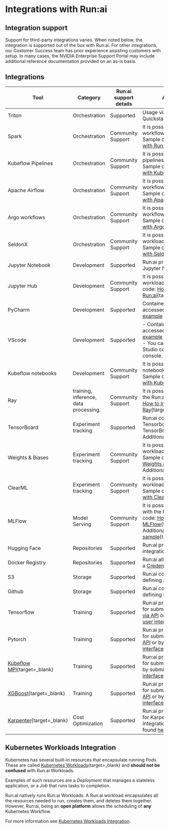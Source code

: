 
# Integrations with Run:ai

## Integration support

Support for third-party integrations varies. When noted below, the integration is supported out of the box with Run:ai. For other integrations, our Customer Success team has prior experience assisting customers with setup. In many cases, the NVIDIA Enterprise Support Portal may include additional reference documentation provided on an as-is basis.

## Integrations

| Tool               | Category        | Run:ai support details            | Additional Information|
| ------------------ | ----------------| --------------------------------------------------------------------------------------------------------------------------------------------------------- | -------------------------------------------------------------------------------------------------------------------------------------------------------------------------------------------------------------------------------- |
| Triton             | Orchestration   | Supported   | Usage via docker base image. Quickstart inference [example](../../Researcher/Walkthroughs/quickstart-inference.md)  |
| Spark              | Orchestration   | Community Support |  <div style="width: 300px;"> It is possible to schedule Spark workflows with the Run:ai Scheduler. Sample code: [How to Run Spark job with Run:ai](https://enterprise-support.nvidia.com/s/article/How-to-Run-Spark-jobs-with-Run-AI){target=_blank}.    |
| Kubeflow Pipelines | Orchestration   | Community Support | It is possible to schedule kubeflow pipelines with the Run:ai Scheduler. Sample code: [How to integrate Run:ai with Kubeflow](https://enterprise-support.nvidia.com/s/article/How-to-integrate-Run-ai-with-Kubeflow){target=_blank}           |
| Apache Airflow     | Orchestration   | Community Support |It is possible to schedule Airflow workflows with the Run:ai Scheduler. Sample code: [How to integrate Run:ai with Apache Airflow](https://enterprise-support.nvidia.com/s/article/How-to-integrate-Run-ai-with-Apache-Airflow){target=_blank} |
| Argo workflows     | Orchestration   | Community Support | It is possible to schedule Argo workflows with the Run:ai Scheduler. Sample code: [How to integrate Run:ai with Argo Workflows](https://enterprise-support.nvidia.com/s/article/How-to-integrate-Run-ai-with-Argo-Workflows){target=_blank}  |
| SeldonX            | Orchestration   | Community Support |It is possible to schedule Seldon Core workloads with the Run:ai Scheduler. Sample code: [How to integrate Run:ai with Seldon Core](https://enterprise-support.nvidia.com/s/article/How-to-integrate-Run-ai-with-Seldon-Core){target=_blank}    |
| Jupyter Notebook   | Development     | Supported   | Run:ai provides integrated support with Jupyter Notebooks. Quickstart [example](../../Researcher/workloads/workspaces/quickstart-jupyter.md)  |
| Jupyter Hub        | Development     | Community Support | It is possible to submit Run:ai workloads via JupyterHub. Sample code: [How to connect JupyterHub with Run:ai](https://enterprise-support.nvidia.com/s/article/How-to-connect-JupyterHub-with-Run-ai){target=_blank}       |
| PyCharm            | Development     | Supported   | Containers created by Run:ai can be accessed via PyCharm. PyCharm [example](../../Researcher/tools/dev-pycharm.md)   |
| VScode             | Development     | Supported |  - Containers created by Run:ai can be accessed via Visual Studio Code. [example](../../Researcher/tools/dev-vscode.md) <br>- You can automatically launch Visual Studio code web from the Run:ai console. [example](../../Researcher/Walkthroughs/quickstart-vscode.md). |
| Kubeflow notebooks | Development     | Community Support | It is possible to schedule kubeflow notebooks with the Run:ai Scheduler. Sample code: [How to integrate Run:ai with Kubeflow](https://enterprise-support.nvidia.com/s/article/How-to-integrate-Run-ai-with-Kubeflow){target=_blank}      |
| Ray                | training, inference, data processing. | Community Support |It is possible to schedule Ray jobs with the Run:ai Scheduler. Sample code: [How to Integrate Run:ai with Ray](https://enterprise-support.nvidia.com/s/article/How-to-Integrate-Run-ai-with-Ray){target=_blank}   |
| TensorBoard        | Experiment tracking | Supported | Run:ai comes with a preset Tensorboard [Environment](../workloads/assets/environments.md) asset. TensorBoard [example](../../Researcher/tools/dev-tensorboard.md). <br> Additional [sample](https://github.com/run-ai/use-cases/tree/master/runai_tensorboard_demo_with_resnet){target=_blank} |
| Weights & Biases   | Experiment tracking | Community Support |It is possible to schedule W&B workloads with the Run:ai Scheduler. Sample code: [How to integrate with Weights and Biases](https://enterprise-support.nvidia.com/s/article/How-to-integrate-with-Weights-and-Biases){target=_blank} <br> Additional samples [here](https://github.com/run-ai/use-cases/tree/master/runai_wandb){target=_blank}       |
| ClearML            | Experiment tracking | Community Support | It is possible to schedule ClearML workloads with the Run:ai Scheduler. Sample code: [How to integrate Run:ai with ClearML](https://enterprise-support.nvidia.com/s/article/How-to-integrate-Run-ai-with-ClearML){target=_blank}                          |
| MLFlow             | Model Serving       | Community Support | It is possible to use ML Flow together with the Run:ai Scheduler. Sample code: [How to integrate Run:ai with MLFlow](https://enterprise-support.nvidia.com/s/article/How-to-integrate-Run-ai-with-MLflow){target=_blank} <br> Additional MLFlow [sample](https://github.com/run-ai/use-cases/tree/master/runai_mlflow_demo){target=_blank}              |
| Hugging Face       | Repositories    | Supported | Run:ai provides an out of the box integration with Hugging Face  |   
| Docker Registry    | Repositories    | Supported |  Run:ai allows using a docker registry as a [Credentials](../workloads/assets/credentials.md) asset.   |
| S3                 | Storage         | Supported | Run:ai communicates with S3 by defining a [data source](../workloads/assets/datasources.md) asset.   |
| Github             | Storage         | Supported | Run:ai communicates with GitHub by defining it as a [data source](../workloads/assets/datasources.md)  asset                        |
| Tensorflow         | Training        | Supported | Run:ai provides out of the box support for submitting TensorFlow workloads [via API](../../Researcher/cli-reference/new-cli/runai_tensorflow.md) or by submitting workloads [via user interface](../../Researcher/workloads/training/standard-training/trainings-v2.md).   |
| Pytorch            | Training        | Supported | Run:ai provides out of the box support for submitting PyTorch workloads [via API](../../Researcher/cli-reference/new-cli/runai_pytorch.md) or by submitting workloads [via user interface](../../Researcher/workloads/training/standard-training/trainings-v2.md).   |
| [Kubeflow MPI](https://www.kubeflow.org/docs/components/training/user-guides/mpi/){target=_blank}       | Training  |  Supported |Run:ai provides out of the box support for submitting MPI workloads [via API](../../Researcher/cli-reference/new-cli/runai_mpi.md) or by submitting workloads [via user interface](../../Researcher/workloads/training/standard-training/trainings-v2.md)    |
| [XGBoost](https://xgboost.readthedocs.io/en/stable/){target=_blank}            | Training                              | Supported | Run:ai provides out of the box support for submitting XGBoost workloads [via API](../../Researcher/cli-reference/new-cli/runai_xgboost.md) or by submitting workloads [via user interface](../../Researcher/workloads/training/standard-training/trainings-v2.md)    |
| [Karpenter](https://karpenter.sh){target=_blank} | Cost Optimization | Supported | Run:ai provides out of the box support for Karpenter to save cloud costs. Integration notes with Karpenter can be found [here](karpenter.md) | 

## Kubernetes Workloads Integration

Kubernetes has several built-in resources that encapsulate running *Pods*. These are called [Kubernetes Workloads](https://kubernetes.io/docs/concepts/workloads/){target=_blank} and **should not be confused** with Run:ai Workloads.

Examples of such resources are a *Deployment* that manages a stateless application, or a *Job* that runs tasks to completion.

Run:ai natively runs Run:ai Workloads. A Run:ai workload encapsulates all the resources needed to run, creates them, and deletes them together. However, Run:ai, being an **open platform** allows the scheduling of **any** Kubernetes Workflow.

For more information see [Kubernetes Workloads Integration](../../developer/other-resources/other-resources.md).

